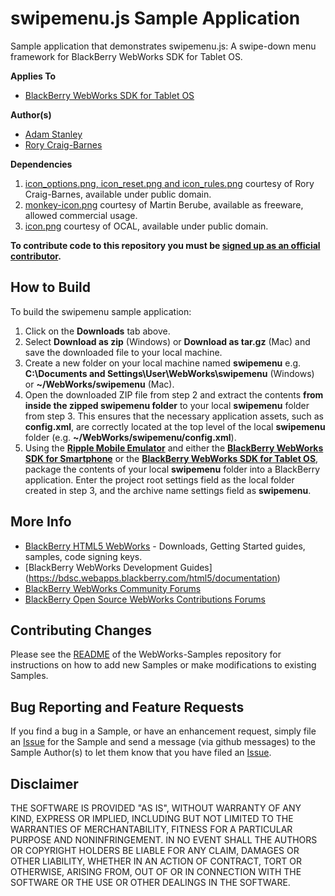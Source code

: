 # swipemenu.js Sample Application

Sample application that demonstrates swipemenu.js: A swipe-down menu framework for BlackBerry WebWorks SDK for Tablet OS.


**Applies To**

* [BlackBerry WebWorks SDK for Tablet OS](http://us.blackberry.com/developers/tablet/webworks.jsp)

**Author(s)** 

* [Adam Stanley](https://github.com/astanley)
* [Rory Craig-Barnes](https://github.com/astanley)

**Dependencies**

1. [icon_options.png, icon_reset.png and icon_rules.png](https://github.com/glasspear/WebWorks-CodeSamples) courtesy of Rory Craig-Barnes, available under public domain.
2. [monkey-icon.png](http://www.iconarchive.com/show/animal-icons-by-martin-berube/monkey-icon.html) courtesy of Martin Berube, available as freeware, allowed commercial usage.
3. [icon.png](http://www.clker.com/clipart-green-menu-icon-set-down.html) courtesy of OCAL, available under public domain.
				

**To contribute code to this repository you must be [signed up as an official contributor](http://blackberry.github.com/howToContribute.html).**


## How to Build

To build the swipemenu sample application:

1. Click on the **Downloads** tab above.
2. Select **Download as zip** (Windows) or **Download as tar.gz** (Mac) and save the downloaded file to your local machine.
3. Create a new folder on your local machine named **swipemenu** e.g. **C:\Documents and Settings\User\WebWorks\swipemenu** (Windows) or **~/WebWorks/swipemenu** (Mac).
4. Open the downloaded ZIP file from step 2 and extract the contents **from inside the zipped swipemenu folder** to your local **swipemenu** folder from step 3.  This ensures that the necessary application assets, such as **config.xml**, are correctly located at the top level of the local **swipemenu** folder (e.g. **~/WebWorks/swipemenu/config.xml**).
5. Using the **[Ripple Mobile Emulator](http://developer.blackberry.com/html5/download)** and either the **[BlackBerry WebWorks SDK for Smartphone](http://developer.blackberry.com/html5/download)** or the **[BlackBerry WebWorks SDK for Tablet OS](http://developer.blackberry.com/html5/download)**, package the contents of your local **swipemenu** folder into a BlackBerry application.  Enter the project root settings field as the local folder created in step 3, and the archive name settings field as **swipemenu**.


## More Info

* [BlackBerry HTML5 WebWorks](https://bdsc.webapps.blackberry.com/html5/) - Downloads, Getting Started guides, samples, code signing keys.
* [BlackBerry WebWorks Development Guides] (https://bdsc.webapps.blackberry.com/html5/documentation)
* [BlackBerry WebWorks Community Forums](http://supportforums.blackberry.com/t5/Web-and-WebWorks-Development/bd-p/browser_dev)
* [BlackBerry Open Source WebWorks Contributions Forums](http://supportforums.blackberry.com/t5/BlackBerry-WebWorks/bd-p/ww_con)

## Contributing Changes

Please see the [README](https://github.com/blackberry/WebWorks-Samples) of the WebWorks-Samples repository for instructions on how to add new Samples or make modifications to existing Samples.


## Bug Reporting and Feature Requests

If you find a bug in a Sample, or have an enhancement request, simply file an [Issue](https://github.com/blackberry/WebWorks-Samples/issues) for the Sample and send a message (via github messages) to the Sample Author(s) to let them know that you have filed an [Issue](https://github.com/blackberry/WebWorks-Samples/issues).


## Disclaimer

THE SOFTWARE IS PROVIDED "AS IS", WITHOUT WARRANTY OF ANY KIND, EXPRESS OR IMPLIED, INCLUDING BUT NOT LIMITED TO THE WARRANTIES OF MERCHANTABILITY, FITNESS FOR A PARTICULAR PURPOSE AND NONINFRINGEMENT. IN NO EVENT SHALL THE AUTHORS OR COPYRIGHT HOLDERS BE LIABLE FOR ANY CLAIM, DAMAGES OR OTHER LIABILITY, WHETHER IN AN ACTION OF CONTRACT, TORT OR OTHERWISE, ARISING FROM, OUT OF OR IN CONNECTION WITH THE SOFTWARE OR THE USE OR OTHER DEALINGS IN THE SOFTWARE.
